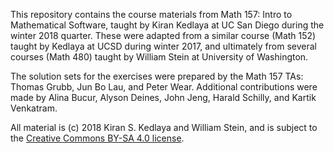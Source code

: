 This repository contains the course materials from Math 157: Intro to Mathematical Software, taught by Kiran Kedlaya at UC San Diego during the winter 2018 quarter. These were adapted from a similar course (Math 152) taught by Kedlaya at UCSD during winter 2017, and ultimately from several courses (Math 480) taught by William Stein at University of Washington.

The solution sets for the exercises were prepared by the Math 157 TAs: Thomas Grubb, Jun Bo Lau, and Peter Wear. Additional contributions were made by Alina Bucur, Alyson Deines, John Jeng, Harald Schilly, and Kartik Venkatram.

All material is (c) 2018 Kiran S. Kedlaya and William Stein, and is subject to the [Creative Commons BY-SA 4.0 license](https://creativecommons.org/licenses/by-sa/4.0/).